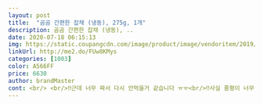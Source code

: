 ```yaml
---
layout: post 
title:  "곰곰 간편한 잡채 (냉동), 275g, 1개" 
description: 곰곰 간편한 잡채 (냉동), ..
date: 2020-07-18 06:15:13 
img: https://static.coupangcdn.com/image/product/image/vendoritem/2019/09/10/5302344243/e3fd308f-19a6-411f-87d5-7e9976b5c0aa.jpg 
linkUrl: http://me2.do/FUw8KMys 
categories: [1003] 
color: A566FF 
price: 6630 
author: brandMaster 
cont: <br/> <br/>‼️근데 너무 짜서 다시 안먹을거 같습니다 ㅠㅠ<br/>‼️사실 품평이 너무 좋길래 ㅠㅠ<br/>⁉️맛  짭니다!!! 아주 짭니다.<br/><br/>✅배송  11시 주문 새벽3시 배송.<br/><br/>✔️신기하게도 냉동된걸 전자렌지에 돌린건데<br/>✔️전자렌지 돌려 먹는 잡채 치고는 사실<br/>✔️평소에 주변사람들이 진짜 짜게 먹는다고<br/>✳️ 밑에 어떤분이 밥 볶아 드셨는데 따로 간장 안넣고도 딱 간이 맞는다고 하시네요.<br/> 혹시 이미 샀는데 짜서 못드시는 분들은 밥을 넣어서 드셔보시는것도 좋은 방법일듯 합니다.<br/><br/>〽️구입당시가격 5,690<br/>간장면입니다.<br/> 저희남편 하는 말이<br/>곰곰잡채 우리 어머니가 해주신 맛이예요 정직하게 한마디로 우리 어머니 엄마손표 잡채예요 2년전 하늘나라 가신 우리 어머니 생각하면서 어머니 그리면서 맛있게 잘 먹었습니다잡채속 재료들이 너무나 괜찮네요 알차고 성실합니다 1인분2인분 정도의 양 이라고 보면 될거 같습니다 표고버섯 목이버섯 돼지고기 당근과 양파 빻은 마늘향이 너무나 좋고 잘 어우러집니다동네 반찬가게에서 사먹던 그 잡채보다 속재료가 너무나 정직하고 성실합니다^^<br/>근데, 이거... <br/>... <br/>.<br/>.<br/>진짜 기대 안했는데, 솔직히 엄마가 해준것보다 맛있어요<br/>냉동식품은 너무 일찍 오면 이런게 좀 그래요 ㅎㅎ<br/>녹을까봐 일어나서 냉장고에 다시 넣고 잤어용<br/> 
---
```

 